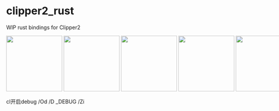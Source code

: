 # clipper2_rust

WIP rust bindings for Clipper2

<span style="white-space:nowrap">
<img src="test_plots/0_intersection_test.svg" width="150" />
<img src="test_plots/1_union_test.svg" width="150" />
<img src="test_plots/2_difference_test.svg" width="150" />
<img src="test_plots/3_xor_test.svg" width="150" />
<img src="test_plots/4_offset_bunny.svg" width="150" />
</span>

cl开启debug
/Od /D _DEBUG /Zi